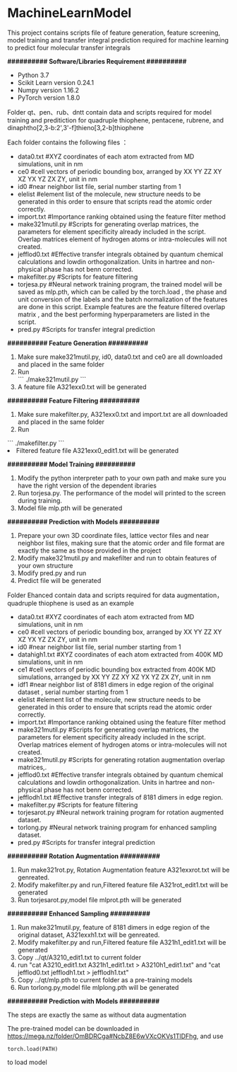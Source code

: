 # MachineLearnModel

<p>This project contains scripts file of feature generation, feature screening, model training and transfer integral prediction required for machine learning to predict four molecular transfer integrals</p>
<p><strong>########## Software/Libraries Requirement ##########</strong></p>
<ul>
<li>Python 3.7</li>
<li>Scikit Learn version 0.24.1</li>
<li>Numpy version 1.16.2</li>
<li>PyTorch version 1.8.0</li>
</ul>

<p>Folder qt、pen、rub、dntt contain data and scripts required for model training and preditiction for quadruple thiophene, pentacene, rubrene, and dinaphtho[2,3-b:2',3'-f]thieno[3,2-b]thiophene </p>
<p>Each folder contains the following files ：</p>
<ul>
<li>data0.txt #XYZ coordinates of each atom extracted from MD simulations, unit in nm</li>
<li>ce0 #cell vectors of periodic bounding box, arranged by XX YY ZZ XY XZ YX YZ ZX ZY, unit in nm</li>
<li>id0 #near neighbor list file, serial number starting from 1</li>
<li>elelist #element list of the molecule, new structure needs to be generated in this order to ensure that scripts read the atomic order correctly.</li>
<li>import.txt #Importance ranking obtained using the feature filter method</li>
<li>make321mutil.py #Scripts for generating overlap matrices, the parameters for element specificity already included in the script. Overlap matrices element of hydrogen atoms or intra-molecules will not created.</li>
<li>jefflod0.txt #Effective transfer integrals obtained by quantum chemical calculations and lowdin orthogonalization. Units in hartree and non-physical phase has not benn corrected.</li>
<li>makefilter.py #Scripts for feature filtering</li>
<li>torjesa.py #Neural network training program, the trained model will be saved as mlp.pth, which can be called by the torch.load , the phase and unit conversion of the labels and the batch normalization of the features are done in this script. Example features are the feature filtered overlap matrix , and the best performing hyperparameters are listed in the script.</li>
<li>pred.py #Scripts for transfer integral prediction</li>
</ul>

<p><strong>########## Feature Generation ##########</strong></p>
<ol>
<li>Make sure make321mutil.py, id0, data0.txt and ce0 are all downloaded and placed in the same folder</li>
<li>Run </li>
```
./make321mutil.py
```
<li>A feature file A321exx0.txt will be generated</li>
</ol>
<p><strong>########## Feature Filtering ##########</strong></p>
<ol>
<li>Make sure makefilter.py, A321exx0.txt and import.txt are all downloaded and placed in the same folder</li>
<li>Run </li>
</ol>
  ```
  ./makefilter.py
  ```
<li>Filtered feature file A321exx0_edit1.txt will be generated</li>
</ol>
<p><strong>########## Model Training ##########</strong></p>
<ol>
<li>Modify the python interpreter path to your own path and make sure you have the right version of the dependent ibraries</li>
<li>Run torjesa.py. The performance of the model will printed to the screen during training.</li>
<li>Model file mlp.pth will be generated</li>
</ol>
<p><strong>########## Prediction with Models ##########</strong></p>
<ol>
<li>Prepare your own 3D coordinate files, lattice vector files and near neighbor list files, making sure that the atomic order and file format are exactly the same as those provided in the project</li>
<li>Modify make321mutil.py and makefilter and run to obtain features of your own structure</li>
<li>Modify pred.py and run</li>
<li>Predict file will be generated</li>
</ol>

<p>Folder Ehanced contain data and scripts required for data augmentation，quadruple thiophene is used as an example </p>
<ul>
<li>data0.txt #XYZ coordinates of each atom extracted from MD simulations, unit in nm</li>
<li>ce0 #cell vectors of periodic bounding box, arranged by XX YY ZZ XY XZ YX YZ ZX ZY, unit in nm</li>
<li>id0 #near neighbor list file, serial number starting from 1</li>
<li>datahigh1.txt #XYZ coordinates of each atom extracted from 400K MD simulations, unit in nm</li>
<li>ce1 #cell vectors of periodic bounding box extracted from 400K MD simulations, arranged by XX YY ZZ XY XZ YX YZ ZX ZY, unit in nm</li>
<li>idf1 #near neighbor list of 8181 dimers in edge region of the original dataset , serial number starting from 1</li>
<li>elelist #element list of the molecule, new structure needs to be generated in this order to ensure that scripts read the atomic order correctly.</li>
<li>import.txt #Importance ranking obtained using the feature filter method</li>
<li>make321mutil.py #Scripts for generating overlap matrices, the parameters for element specificity already included in the script. Overlap matrices element of hydrogen atoms or intra-molecules will not created.</li>
<li>make321mutil.py #Scripts for generating rotation augmentation overlap matrices,.</li>
<li>jefflod0.txt #Effective transfer integrals obtained by quantum chemical calculations and lowdin orthogonalization. Units in hartree and non-physical phase has not benn corrected.</li>
<li>jefflodh1.txt #Effective transfer integrals of 8181 dimers in edge region.</li>
<li>makefilter.py #Scripts for feature filtering</li>
<li>torjesarot.py #Neural network training program for rotation augmented dataset.</li>
<li>torlong.py #Neural network training program for enhanced sampling dataset.</li>
<li>pred.py #Scripts for transfer integral prediction</li>
</ul>

<p><strong>########## Rotation Augmentation  ##########</strong></p>
<ol>
<li>Run make321rot.py, Rotation Augmentation feature A321exxrot.txt will be genreated.</li>
<li>Modify makefilter.py and run,Filtered feature file A321rot_edit1.txt will be generated </li>
<li>Run torjesarot.py,model file mlprot.pth will be generated</li>
</ol>
<p><strong>########## Enhanced Sampling  ##########</strong></p>
<ol>
<li>Run make321mutil.py, feature of 8181 dimers in edge region of the original dataset, A321exxh1.txt will be genreated.</li>
<li>Modify makefilter.py and run,Filtered feature file A321h1_edit1.txt will be generated </li>
<li>Copy ../qt/A3210_edit1.txt to current folder </li>
<li>run "cat A3210_edit1.txt A321h1_edit1.txt > A3210h1_edit1.txt" and "cat jefflod0.txt jefflodh1.txt > jefflodh1.txt"</li>
<li>Copy ../qt/mlp.pth to current folder as a pre-training models</li>
<li>Run torlong.py,model file mlplong.pth will be generated</li>
</ol>
<p><strong>########## Prediction with Models ##########</strong></p>
The steps are exactly the same as without  data augmentation

The pre-trained model can be downloaded in https://mega.nz/folder/OmBDRCga#NcbZ8E6wVXcOKVs1TlDFhg, and use
```
torch.load(PATH)
```
to load model
